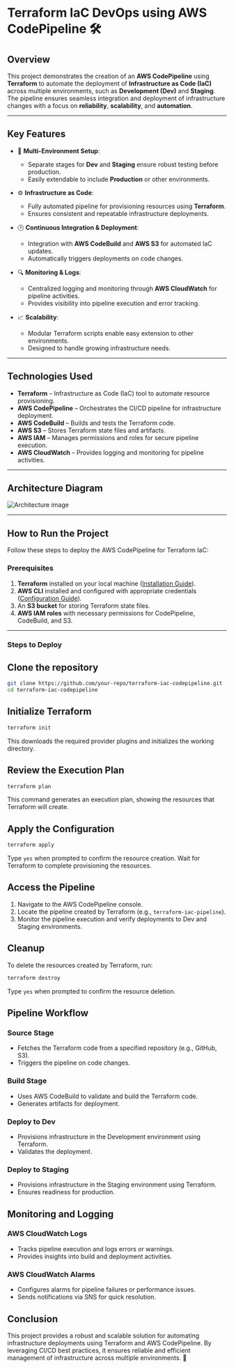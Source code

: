 # **Terraform IaC DevOps using AWS CodePipeline** 🛠️

## **Overview**
This project demonstrates the creation of an **AWS CodePipeline** using **Terraform** to automate the deployment of **Infrastructure as Code (IaC)** across multiple environments, such as **Development (Dev)** and **Staging**. The pipeline ensures seamless integration and deployment of infrastructure changes with a focus on **reliability**, **scalability**, and **automation**.

---

## **Key Features**
- 🌟 **Multi-Environment Setup**:  
  - Separate stages for **Dev** and **Staging** ensure robust testing before production.  
  - Easily extendable to include **Production** or other environments.

- ⚙️ **Infrastructure as Code**:  
  - Fully automated pipeline for provisioning resources using **Terraform**.  
  - Ensures consistent and repeatable infrastructure deployments.

- 🕒 **Continuous Integration & Deployment**:  
  - Integration with **AWS CodeBuild** and **AWS S3** for automated IaC updates.  
  - Automatically triggers deployments on code changes.

- 🔍 **Monitoring & Logs**:  
  - Centralized logging and monitoring through **AWS CloudWatch** for pipeline activities.  
  - Provides visibility into pipeline execution and error tracking.

- 📈 **Scalability**:  
  - Modular Terraform scripts enable easy extension to other environments.  
  - Designed to handle growing infrastructure needs.

---

## **Technologies Used**
- **Terraform** – Infrastructure as Code (IaC) tool to automate resource provisioning.
- **AWS CodePipeline** – Orchestrates the CI/CD pipeline for infrastructure deployment.
- **AWS CodeBuild** – Builds and tests the Terraform code.
- **AWS S3** – Stores Terraform state files and artifacts.
- **AWS IAM** – Manages permissions and roles for secure pipeline execution.
- **AWS CloudWatch** – Provides logging and monitoring for pipeline activities.

---

## **Architecture Diagram**
![Architecture image](image.png)

---

## **How to Run the Project**

Follow these steps to deploy the AWS CodePipeline for Terraform IaC:

### **Prerequisites**
1. **Terraform** installed on your local machine ([Installation Guide](https://learn.hashicorp.com/tutorials/terraform/install-cli)).
2. **AWS CLI** installed and configured with appropriate credentials ([Configuration Guide](https://docs.aws.amazon.com/cli/latest/userguide/cli-configure-quickstart.html)).
3. An **S3 bucket** for storing Terraform state files.
4. **AWS IAM roles** with necessary permissions for CodePipeline, CodeBuild, and S3.

---

### **Steps to Deploy**

## Clone the repository
```bash
git clone https://github.com/your-repo/terraform-iac-codepipeline.git
cd terraform-iac-codepipeline
```

## Initialize Terraform

```bash
terraform init
```
This downloads the required provider plugins and initializes the working directory.

## Review the Execution Plan

```bash
terraform plan
```
This command generates an execution plan, showing the resources that Terraform will create.

## Apply the Configuration

```bash
terraform apply
```
Type `yes` when prompted to confirm the resource creation.
Wait for Terraform to complete provisioning the resources.

## Access the Pipeline

1. Navigate to the AWS CodePipeline console.
2. Locate the pipeline created by Terraform (e.g., `terraform-iac-pipeline`).
3. Monitor the pipeline execution and verify deployments to Dev and Staging environments.

## Cleanup

To delete the resources created by Terraform, run:

```bash
terraform destroy
```
Type `yes` when prompted to confirm the resource deletion.

## Pipeline Workflow

### Source Stage
- Fetches the Terraform code from a specified repository (e.g., GitHub, S3).
- Triggers the pipeline on code changes.

### Build Stage
- Uses AWS CodeBuild to validate and build the Terraform code.
- Generates artifacts for deployment.

### Deploy to Dev
- Provisions infrastructure in the Development environment using Terraform.
- Validates the deployment.

### Deploy to Staging
- Provisions infrastructure in the Staging environment using Terraform.
- Ensures readiness for production.


## Monitoring and Logging

### AWS CloudWatch Logs
- Tracks pipeline execution and logs errors or warnings.
- Provides insights into build and deployment activities.

### AWS CloudWatch Alarms
- Configures alarms for pipeline failures or performance issues.
- Sends notifications via SNS for quick resolution.


## Conclusion

This project provides a robust and scalable solution for automating infrastructure deployments using Terraform and AWS CodePipeline. By leveraging CI/CD best practices, it ensures reliable and efficient management of infrastructure across multiple environments. 🚀
